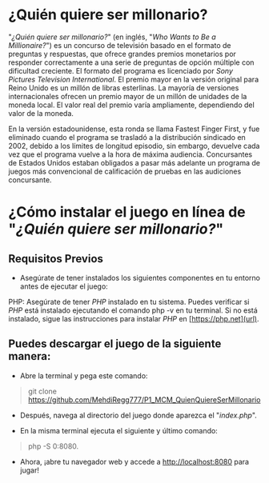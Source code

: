 # ¿Quién quiere ser millonario?
  "_¿Quién quiere ser millonario?_" (en inglés, "_Who Wants to Be a Millionaire?_") es un concurso de televisión basado en el formato de preguntas y respuestas, que ofrece grandes premios monetarios por responder correctamente a una serie de preguntas de opción múltiple con dificultad creciente. El formato del programa es licenciado por _Sony Pictures Television International_. El premio mayor en la versión original para Reino Unido es un millón de libras esterlinas. La mayoría de versiones internacionales ofrecen un premio mayor de un millón de unidades de la moneda local. El valor real del premio varía ampliamente, dependiendo del valor de la moneda.

  En la versión estadounidense, esta ronda se llama Fastest Finger First, y fue eliminado cuando el programa se trasladó a la distribución sindicado en 2002, debido a los límites de longitud episodio, sin embargo, devuelve cada vez que el programa vuelve a la hora de máxima audiencia. Concursantes de Estados Unidos estaban obligados a pasar más adelante un programa de juegos más convencional de calificación de pruebas en las audiciones concursante.


# ¿Cómo instalar el juego en línea de "_¿Quién quiere ser millonario?_"

## Requisitos Previos
- Asegúrate de tener instalados los siguientes componentes en tu entorno antes de ejecutar el juego:

PHP: Asegúrate de tener _PHP_ instalado en tu sistema. Puedes verificar si _PHP_ está instalado ejecutando el comando php -v en tu terminal. Si no está instalado, sigue las instrucciones para instalar _PHP_ en [https://php.net](url).


## Puedes descargar el juego de la siguiente manera:
- Abre la terminal y pega este comando:
> git clone https://github.com/MehdiRegg777/P1_MCM_QuienQuiereSerMillonario

- Después, navega al directorio del juego donde aparezca el "_index.php_".

- En la misma terminal ejecuta el siguiente y último comando:
> php -S 0:8080.

- Ahora, ¡abre tu navegador web y accede a [http://localhost:8080](url) para jugar!
